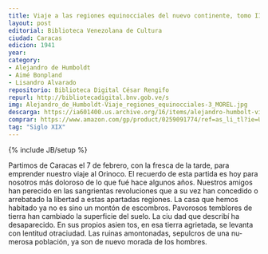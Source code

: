 ```yaml
---
title: Viaje a las regiones equinocciales del nuevo continente, tomo III
layout: post
editorial: Biblioteca Venezolana de Cultura
ciudad: Caracas
edicion: 1941
year: 
category: 
- Alejandro de Humboldt
- Aimé Bonpland
- Lisandro Alvarado
repositorio: Biblioteca Digital César Rengifo
repurl: http://bibliotecadigital.bnv.gob.ve/s
img: Alejandro_de_Humboldt-Viaje_regiones_equinocciales-3_MOREL.jpg
descarga: https://ia601400.us.archive.org/16/items/alejandro-humbolt-viaje-a-las-regiones-equinocciales-tomo-3/Alejandro_Humbolt_viaje_a_las_regiones_equinocciales_tomo_3.pdf
comprar: https://www.amazon.com/gp/product/0259091774/ref=as_li_tl?ie=UTF8&camp=1789&creative=9325&creativeASIN=0259091774&linkCode=as2&tag=morelcoop-20&linkId=d10b5938883e3facb1bf2fc781904693
tag: "Siglo XIX"
---
```

{% include JB/setup %}

Partimos de Caracas el 7 de febrero, con la fresca de la tarde, para emprender nuestro viaje al Orinoco. El recuerdo de esta partida es hoy para nosotros más dolo­roso de lo que fué hace algunos años. Nuestros amigos han perecido en las sangrientas revoluciones que a su vez han concedido o arrebatado la libertad a estas apartadas regiones. La casa que hemos habitado ya no es sino un montón de escombros. Pavorosos temblores de tierra han cambiado la superficie del suelo. La ciu­
dad que describí ha desaparecido. En sus propios asien­ tos, en esa tierra agrietada, se levanta con lentitud otraciudad. Las ruinas amontonadas, sepulcros de una nu­merosa población, ya son de nuevo morada de los hombres.

